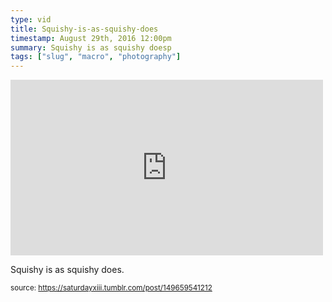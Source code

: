 ```yaml
---
type: vid
title: Squishy-is-as-squishy-does
timestamp: August 29th, 2016 12:00pm
summary: Squishy is as squishy doesp 
tags: ["slug", "macro", "photography"]
---
```

<iframe width="500" height="281"  id="youtube_iframe" src="https://www.youtube.com/embed/9fBfLDo-K48?feature=oembed&amp;enablejsapi=1&amp;origin=http://safe.txmblr.com&amp;wmode=opaque" frameborder="0" allow="accelerometer; autoplay; clipboard-write; encrypted-media; gyroscope; picture-in-picture" allowfullscreen></iframe>                    
                                            <div class="caption"><p>Squishy is as squishy does.</p> </div>
                                                    
<small>source: https://saturdayxiii.tumblr.com/post/149659541212</small>